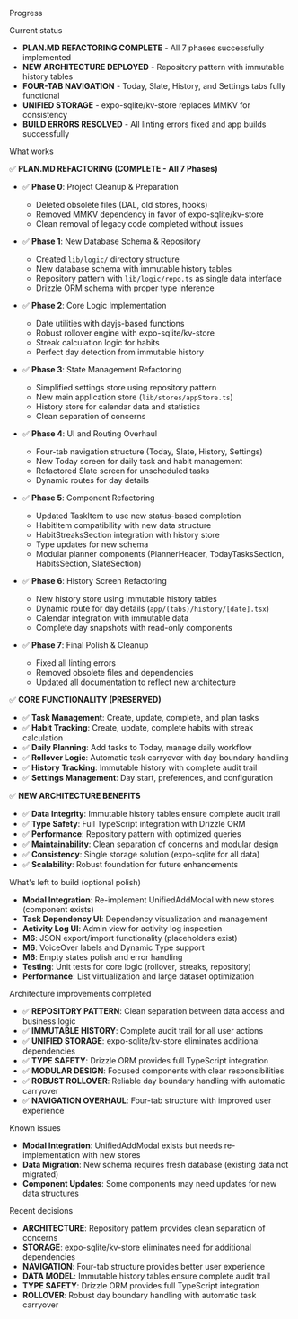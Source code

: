 Progress

Current status

- **PLAN.MD REFACTORING COMPLETE** - All 7 phases successfully implemented
- **NEW ARCHITECTURE DEPLOYED** - Repository pattern with immutable history tables
- **FOUR-TAB NAVIGATION** - Today, Slate, History, and Settings tabs fully functional
- **UNIFIED STORAGE** - expo-sqlite/kv-store replaces MMKV for consistency
- **BUILD ERRORS RESOLVED** - All linting errors fixed and app builds successfully

What works

✅ **PLAN.MD REFACTORING (COMPLETE - All 7 Phases)**

- ✅ **Phase 0**: Project Cleanup & Preparation

  - Deleted obsolete files (DAL, old stores, hooks)
  - Removed MMKV dependency in favor of expo-sqlite/kv-store
  - Clean removal of legacy code completed without issues

- ✅ **Phase 1**: New Database Schema & Repository

  - Created `lib/logic/` directory structure
  - New database schema with immutable history tables
  - Repository pattern with `lib/logic/repo.ts` as single data interface
  - Drizzle ORM schema with proper type inference

- ✅ **Phase 2**: Core Logic Implementation

  - Date utilities with dayjs-based functions
  - Robust rollover engine with expo-sqlite/kv-store
  - Streak calculation logic for habits
  - Perfect day detection from immutable history

- ✅ **Phase 3**: State Management Refactoring

  - Simplified settings store using repository pattern
  - New main application store (`lib/stores/appStore.ts`)
  - History store for calendar data and statistics
  - Clean separation of concerns

- ✅ **Phase 4**: UI and Routing Overhaul

  - Four-tab navigation structure (Today, Slate, History, Settings)
  - New Today screen for daily task and habit management
  - Refactored Slate screen for unscheduled tasks
  - Dynamic routes for day details

- ✅ **Phase 5**: Component Refactoring

  - Updated TaskItem to use new status-based completion
  - HabitItem compatibility with new data structure
  - HabitStreaksSection integration with history store
  - Type updates for new schema
  - Modular planner components (PlannerHeader, TodayTasksSection, HabitsSection, SlateSection)

- ✅ **Phase 6**: History Screen Refactoring

  - New history store using immutable history tables
  - Dynamic route for day details (`app/(tabs)/history/[date].tsx`)
  - Calendar integration with immutable data
  - Complete day snapshots with read-only components

- ✅ **Phase 7**: Final Polish & Cleanup
  - Fixed all linting errors
  - Removed obsolete files and dependencies
  - Updated all documentation to reflect new architecture

✅ **CORE FUNCTIONALITY (PRESERVED)**

- ✅ **Task Management**: Create, update, complete, and plan tasks
- ✅ **Habit Tracking**: Create, update, complete habits with streak calculation
- ✅ **Daily Planning**: Add tasks to Today, manage daily workflow
- ✅ **Rollover Logic**: Automatic task carryover with day boundary handling
- ✅ **History Tracking**: Immutable history with complete audit trail
- ✅ **Settings Management**: Day start, preferences, and configuration

✅ **NEW ARCHITECTURE BENEFITS**

- ✅ **Data Integrity**: Immutable history tables ensure complete audit trail
- ✅ **Type Safety**: Full TypeScript integration with Drizzle ORM
- ✅ **Performance**: Repository pattern with optimized queries
- ✅ **Maintainability**: Clean separation of concerns and modular design
- ✅ **Consistency**: Single storage solution (expo-sqlite for all data)
- ✅ **Scalability**: Robust foundation for future enhancements

What's left to build (optional polish)

- **Modal Integration**: Re-implement UnifiedAddModal with new stores (component exists)
- **Task Dependency UI**: Dependency visualization and management
- **Activity Log UI**: Admin view for activity log inspection
- **M6**: JSON export/import functionality (placeholders exist)
- **M6**: VoiceOver labels and Dynamic Type support
- **M6**: Empty states polish and error handling
- **Testing**: Unit tests for core logic (rollover, streaks, repository)
- **Performance**: List virtualization and large dataset optimization

Architecture improvements completed

- ✅ **REPOSITORY PATTERN**: Clean separation between data access and business logic
- ✅ **IMMUTABLE HISTORY**: Complete audit trail for all user actions
- ✅ **UNIFIED STORAGE**: expo-sqlite/kv-store eliminates additional dependencies
- ✅ **TYPE SAFETY**: Drizzle ORM provides full TypeScript integration
- ✅ **MODULAR DESIGN**: Focused components with clear responsibilities
- ✅ **ROBUST ROLLOVER**: Reliable day boundary handling with automatic carryover
- ✅ **NAVIGATION OVERHAUL**: Four-tab structure with improved user experience

Known issues

- **Modal Integration**: UnifiedAddModal exists but needs re-implementation with new stores
- **Data Migration**: New schema requires fresh database (existing data not migrated)
- **Component Updates**: Some components may need updates for new data structures

Recent decisions

- **ARCHITECTURE**: Repository pattern provides clean separation of concerns
- **STORAGE**: expo-sqlite/kv-store eliminates need for additional dependencies
- **NAVIGATION**: Four-tab structure provides better user experience
- **DATA MODEL**: Immutable history tables ensure complete audit trail
- **TYPE SAFETY**: Drizzle ORM provides full TypeScript integration
- **ROLLOVER**: Robust day boundary handling with automatic task carryover
